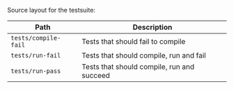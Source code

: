 Source layout for the testsuite:

| Path                 | Description                                |
| ---------------------| -------------------------------------------|
| `tests/compile-fail` | Tests that should fail to compile          |
| `tests/run-fail`     | Tests that should compile, run and fail    |
| `tests/run-pass`     | Tests that should compile, run and succeed |
